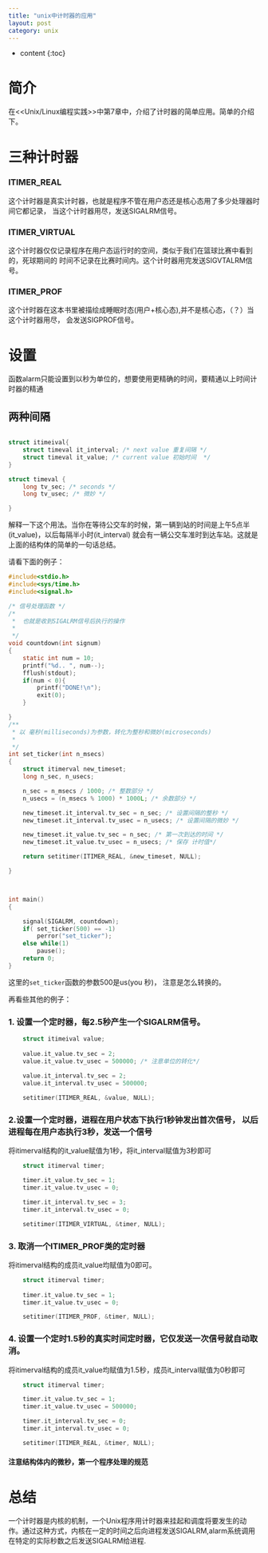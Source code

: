 ```yaml
---
title: "unix中计时器的应用"
layout: post
category: unix
---
```


* content
{:toc}

# 简介
在<<Unix/Linux编程实践>>中第7章中，介绍了计时器的简单应用。简单的介绍下。

# 三种计时器

### ITIMER_REAL

这个计时器是真实计时器，也就是程序不管在用户态还是核心态用了多少处理器时间它都记录，
当这个计时器用尽，发送SIGALRM信号。

### ITIMER_VIRTUAL

这个计时器仅仅记录程序在用户态运行时的空间，类似于我们在篮球比赛中看到的，死球期间的
时间不记录在比赛时间内。这个计时器用完发送SIGVTALRM信号。

### ITIMER_PROF

这个计时器在这本书里被描绘成睡眠时态(用户+核心态),并不是核心态，（？）当这个计时器用尽，
会发送SIGPROF信号。

# 设置

函数alarm只能设置到以秒为单位的，想要使用更精确的时间，要精通以上时间计时器的精通

## 两种间隔

```c

struct itimeival{
	struct timeval it_interval; /* next value 重复间隔 */
	struct timeval it_value; /* current value 初始时间  */
}

struct timeval {
	long tv_sec; /* seconds */
	long tv_usec; /* 微妙 */

}
```
解释一下这个用法。当你在等待公交车的时候，第一辆到站的时间是上午5点半(it_value)，以后每隔半小时(it_interval) 就会有一辆公交车准时到达车站。这就是上面的结构体的简单的一句话总结。
 
请看下面的例子：

```c
#include<stdio.h>
#include<sys/time.h>
#include<signal.h>

/* 信号处理函数 */
/*
 *  也就是收到SIGALRM信号后执行的操作
 *
 */
void countdown(int signum)
{
	static int num = 10;
	printf("%d.. ", num--);
	fflush(stdout);
	if(num < 0){
		printf("DONE!\n");
		exit(0);
	}

}
/**
 * 以 毫秒(milliseconds)为参数，转化为整秒和微妙(microseconds)
 *
 */
int set_ticker(int n_msecs)
{
	struct itimerval new_timeset;
	long n_sec, n_usecs;

	n_sec = n_msecs / 1000; /* 整数部分 */
	n_usecs = (n_msecs % 1000) * 1000L; /* 余数部分 */

	new_timeset.it_interval.tv_sec = n_sec; /* 设置间隔的整秒 */
	new_timeset.it_interval.tv_usec = n_usecs; /* 设置间隔的微妙 */

	new_timeset.it_value.tv_sec = n_sec; /* 第一次到达的时间 */
	new_timeset.it_value.tv_usec = n_usecs; /* 保存 计时值*/

	return setitimer(ITIMER_REAL, &new_timeset, NULL);

}



int main()
{

	signal(SIGALRM, countdown);
	if( set_ticker(500) == -1)
		perror("set_ticker");
	else while(1)
		pause();
	return 0;
}
```

这里的`set_ticker`函数的参数500是us(you 秒)， 注意是怎么转换的。

再看些其他的例子：

### 1. 设置一个定时器，每2.5秒产生一个SIGALRM信号。

```c
	struct itimeival value;
	
	value.it_value.tv_sec = 2;
	value.it_value.tv_usec = 500000; /* 注意单位的转化*/
	
	value.it_interval.tv_sec = 2;
	value.it_interval.tv_usec = 500000;

	setitimer(ITIMER_REAL, &value, NULL);

```

### 2.设置一个定时器，进程在用户状态下执行1秒钟发出首次信号， 以后进程每在用户态执行3秒，发送一个信号

将itimerval结构的it_value赋值为1秒，将it_interval赋值为3秒即可

```c
	struct itimerval timer;

	timer.it_value.tv_sec = 1;
	timer.it_value.tv_usec = 0;

	timer.it_interval.tv_sec = 3;
	timer.it_interval.tv_usec = 0;

	setitimer(ITIMER_VIRTUAL, &timer, NULL);
```

### 3. 取消一个ITIMER_PROF类的定时器

将itimerval结构的成员it_value均赋值为0即可。

```c
	struct itimerval timer;
	
	timer.it_value.tv_sec = 1;
	timer.it_value.tv_usec = 0;

	setitimer(ITIMER_PROF, &timer, NULL);
```
### 4. 设置一个定时1.5秒的真实时间定时器，它仅发送一次信号就自动取消。

将itimerval结构的成员it_value均赋值为1.5秒，成员it_interval赋值为0秒即可

```c
	struct itimerval timer;

	timer.it_value.tv_sec = 1;
	timer.it_value.tv_usec = 500000;

	timer.it_interval.tv_sec = 0;
	timer.it_interval.tv_usec = 0;

	setitimer(ITIMER_REAL, &timer, NULL);
```

####  注意结构体内的微秒，第一个程序处理的规范

# 总结

一个计时器是内核的机制，一个Unix程序用计时器来挂起和调度将要发生的动作。通过这种方式，内核在一定的时间之后向进程发送SIGALRM,alarm系统调用在特定的实际秒数之后发送SIGALRM给进程.





